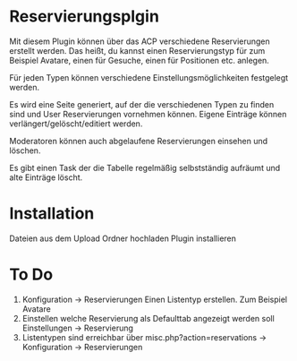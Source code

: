 # Reservierungsplgin
Mit diesem Plugin können über das ACP verschiedene Reservierungen erstellt werden. Das heißt, du kannst einen Reservierungstyp für zum Beispiel Avatare, einen für Gesuche, einen für Positionen etc. anlegen.

Für jeden Typen können verschiedene Einstellungsmöglichkeiten festgelegt werden.

Es wird eine Seite generiert, auf der die verschiedenen Typen zu finden sind und User Reservierungen vornehmen können. Eigene Einträge können verlängert/gelöscht/editiert werden. 

Moderatoren können auch abgelaufene Reservierungen einsehen und löschen.

Es gibt einen Task der die Tabelle regelmäßig selbstständig aufräumt und alte Einträge löscht.


# Installation
Dateien aus dem Upload Ordner hochladen
Plugin installieren


# To Do
1. Konfiguration -> Reservierungen 
    Einen Listentyp erstellen. 
    Zum Beispiel Avatare
2. Einstellen welche Reservierung als Defaulttab angezeigt werden soll 
    Einstellungen -> Reservierung 
3. Listentypen sind erreichbar über misc.php?action=reservations 
    -> Konfiguration -> Reservierungen

